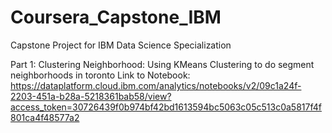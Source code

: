 # Coursera_Capstone_IBM
Capstone Project for IBM Data Science Specialization

Part 1: Clustering Neighborhood:
Using KMeans Clustering to do segment neighborhoods in toronto 
Link to Notebook: https://dataplatform.cloud.ibm.com/analytics/notebooks/v2/09c1a24f-2203-451a-b28a-5218361bab58/view?access_token=30726439f0b974bf42bd1613594bc5063c05c513c0a5817f4f801ca4f48577a2

